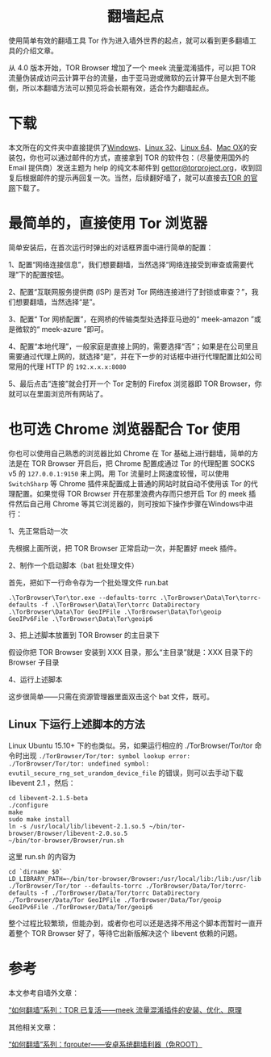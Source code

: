 # <center>翻墙起点</center>

使用简单有效的翻墙工具 Tor 作为进入墙外世界的起点，就可以看到更多翻墙工具的介绍文章。

从 4.0 版本开始，TOR Browser 增加了一个 meek 流量混淆插件，可以把 TOR 流量伪装成访问云计算平台的流量，由于亚马逊或微软的云计算平台是大到不能倒，所以本翻墙方法可以预见将会长期有效，适合作为翻墙起点。

# 下载

本文所在的文件夹中直接提供了[Windows](https://github.com/flyskywhy/g/raw/master/i主观的体验方式/t快乐的体验/电信/Tool/翻墙/torbrowser-install-5.5.4_zh-CN.exe)、[Linux 32](https://github.com/flyskywhy/g/raw/master/i主观的体验方式/t快乐的体验/电信/Tool/翻墙/tor-browser-linux32-5.5.4_zh-CN.tar.xz)、[Linux 64](https://github.com/flyskywhy/g/raw/master/i主观的体验方式/t快乐的体验/电信/Tool/翻墙/tor-browser-linux64-5.5.4_zh-CN.tar.xz)、[Mac OX](https://github.com/flyskywhy/g/raw/master/i主观的体验方式/t快乐的体验/电信/Tool/翻墙/TorBrowser-5.5.4-osx64_zh-CN.dmg)的安装包，你也可以通过邮件的方式，直接拿到 TOR 的软件包：（尽量使用国外的 Email 提供商）发送主题为 help 的纯文本邮件到 gettor@torproject.org，收到回复后根据邮件的提示再回复一次。当然，后续翻好墙了，就可以直接去[TOR 的官网](https://www.torproject.org/download/download-easy.html)下载了。

# 最简单的，直接使用 Tor 浏览器

简单安装后，在首次运行时弹出的对话框界面中进行简单的配置：

1、配置“网络连接信息”，我们想要翻墙，当然选择“网络连接受到审查或需要代理”下的配置按钮。

2、配置“互联网服务提供商 (ISP) 是否对 Tor 网络连接进行了封锁或审查？”，我们想要翻墙，当然选择“是”。

3、配置“ Tor 网桥配置”，在网桥的传输类型处选择亚马逊的“ meek-amazon ”或是微软的“ meek-azure ”即可。

4、配置“本地代理”，一般家庭是直接上网的，需要选择“否”；如果是在公司里且需要通过代理上网的，就选择“是”，并在下一步的对话框中进行代理配置比如公司常用的代理 HTTP 的 `192.x.x.x:8080`

5、最后点击“连接”就会打开一个 Tor 定制的 Firefox 浏览器即 TOR Browser，你就可以在里面浏览所有网站了。

# 也可选 Chrome 浏览器配合 Tor 使用

你也可以使用自己熟悉的浏览器比如 Chrome 在 Tor 基础上进行翻墙，简单的方法是在 TOR Browser 开启后，把 Chrome 配置成通过 Tor 的代理配置 SOCKS v5 的 `127.0.0.1:9150` 来上网。用 Tor 流量时上网速度较慢，可以使用 `SwitchSharp` 等 Chrome 插件来配置成上普通的网站时就自动不使用该 Tor 的代理配置。如果觉得 TOR Browser 开在那里浪费内存而只想开启 Tor 的 meek 插件然后自己用 Chrome 等其它浏览器的，则可按如下操作步骤在Windows中进行：

1、先正常启动一次

先根据上面所说，把 TOR Browser 正常启动一次，并配置好 meek 插件。

2、制作一个启动脚本（bat 批处理文件）

首先，把如下一行命令存为一个批处理文件 run.bat

    .\TorBrowser\Tor\tor.exe --defaults-torrc .\TorBrowser\Data\Tor\torrc-defaults -f .\TorBrowser\Data\Tor\torrc DataDirectory .\TorBrowser\Data\Tor GeoIPFile .\TorBrowser\Data\Tor\geoip GeoIPv6File .\TorBrowser\Data\Tor\geoip6

3、把上述脚本放置到 TOR Browser 的主目录下

假设你把 TOR Browser 安装到 XXX 目录，那么“主目录”就是：XXX 目录下的 Browser 子目录

4、运行上述脚本

这步很简单——只需在资源管理器里面双击这个 bat 文件，既可。

## Linux 下运行上述脚本的方法

Linux Ubuntu 15.10+ 下的也类似。另，如果运行相应的 ./TorBrowser/Tor/tor 命令时出现 `./TorBrowser/Tor/tor: symbol lookup error: ./TorBrowser/Tor/tor: undefined symbol: evutil_secure_rng_set_urandom_device_file` 的错误，则可以去手动下载 libevent 2.1 ，然后：

    cd libevent-2.1.5-beta
    ./configure
    make
    sudo make install
    ln -s /usr/local/lib/libevent-2.1.so.5 ~/bin/tor-browser/Browser/libevent-2.0.so.5
    ~/bin/tor-browser/Browser/run.sh

这里 run.sh 的内容为

    cd `dirname $0`
    LD_LIBRARY_PATH=~/bin/tor-browser/Browser:/usr/local/lib:/lib:/usr/lib ./TorBrowser/Tor/tor --defaults-torrc ./TorBrowser/Data/Tor/torrc-defaults -f ./TorBrowser/Data/Tor/torrc DataDirectory ./TorBrowser/Data/Tor GeoIPFile ./TorBrowser/Data/Tor/geoip GeoIPv6File ./TorBrowser/Data/Tor/geoip6

整个过程比较繁琐，但能办到，或者你也可以还是选择不用这个脚本而暂时一直开着整个 TOR Browser 好了，等待它出新版解决这个 libevent 依赖的问题。

# 参考

本文参考自墙外文章：

[“如何翻墙”系列：TOR 已复活——meek 流量混淆插件的安装、优化、原理](http://program-think.blogspot.com/2014/10/gfw-tor-meek.html)

其他相关文章：

[“如何翻墙”系列：fqrouter——安卓系统翻墙利器（免ROOT）](http://program-think.blogspot.com/2014/07/gfw-fqrouter.html)
